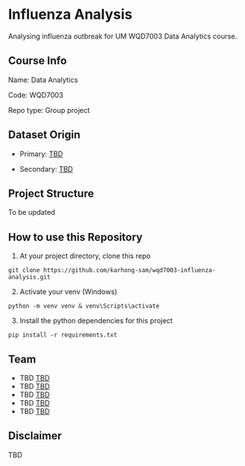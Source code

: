 # Influenza Analysis
Analysing influenza outbreak for UM WQD7003 Data Analytics course.

## Course Info
Name: Data Analytics

Code: WQD7003

Repo type: Group project

## Dataset Origin
- Primary: [TBD]()

- Secondary: [TBD]()

## Project Structure
To be updated

## How to use this Repository

1. At your project directory, clone this repo

```
git clone https://github.com/karhong-sam/wqd7003-influenza-analysis.git
```
2. Activate your venv (Windows)
```
python -m venv venv & venv\Scripts\activate
```
3. Install the python dependencies for this project
```
pip install -r requirements.txt
```
## Team
- TBD [TBD]()
- TBD [TBD]()
- TBD [TBD]()
- TBD [TBD]()
- TBD [TBD]()

## Disclaimer
TBD
